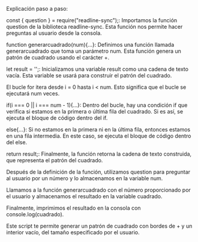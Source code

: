 Explicación paso a paso:

const { question } = require("readline-sync");: Importamos la función question de la biblioteca readline-sync. Esta función nos permite hacer preguntas al usuario desde la consola.

function generarcuadrado(num){...}: Definimos una función llamada generarcuadrado que toma un parámetro num. Esta función genera un patrón de cuadrado usando el carácter +.

let result = '';: Inicializamos una variable result como una cadena de texto vacía. Esta variable se usará para construir el patrón del cuadrado.

El bucle for itera desde i = 0 hasta i < num. Esto significa que el bucle se ejecutará num veces.

if(i === 0 || i === num - 1){...}: Dentro del bucle, hay una condición if que verifica si estamos en la primera o última fila del cuadrado. Si es así, se ejecuta el bloque de código dentro del if.

else{...}: Si no estamos en la primera ni en la última fila, entonces estamos en una fila intermedia. En este caso, se ejecuta el bloque de código dentro del else.

return result;: Finalmente, la función retorna la cadena de texto construida, que representa el patrón del cuadrado.

Después de la definición de la función, utilizamos question para preguntar al usuario por un número y lo almacenamos en la variable num.

Llamamos a la función generarcuadrado con el número proporcionado por el usuario y almacenamos el resultado en la variable cuadrado.

Finalmente, imprimimos el resultado en la consola con console.log(cuadrado).

Este script te permite generar un patrón de cuadrado con bordes de + y un interior vacío, del tamaño especificado por el usuario.